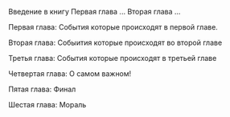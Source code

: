 Введение в книгу 
Первая глава ...
Вторая глава ...


Первая глава:
События которые происходят в первой главе.


Вторая глава:
Собыития которые происходят во второй главе

Третья глава:
События которые происходят в третьей главе

Четвертая глава:
О самом важном!


Пятая глава:
Финал 

Шестая глава:
Мораль
